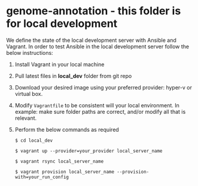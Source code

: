 # genome-annotation - this folder is for local development
We define the state of the local development server with Ansible
and Vagrant. In order to test Ansible in the local development 
server follow the below instructions:

1. Install Vagrant in your local machine
2. Pull latest files in **local_dev** folder from git repo 
3. Download your desired image using your preferred provider: hyper-v or virtual box.
4. Modify `Vagrantfile` to be consistent will your local environment. In example: make sure folder paths are correct, and/or modify all that is relevant.
5. Perform the below commands as required
    
    ```
    $ cd local_dev
    
    $ vagrant up --provider=your_provider local_server_name
    
    $ vagrant rsync local_server_name
    
    $ vagrant provision local_server_name --provision-with=your_run_config
    ```
 